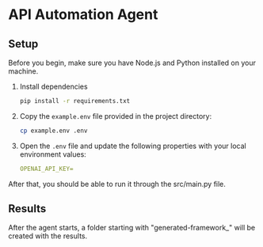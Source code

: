 # API Automation Agent

## Setup

Before you begin, make sure you have Node.js and Python installed on your machine.

1. Install dependencies 
    ```bash
    pip install -r requirements.txt
    ```

2. Copy the `example.env` file provided in the project directory:

    ```bash
    cp example.env .env
    ```

3. Open the `.env` file and update the following properties with your local environment values:

    ```yaml
    OPENAI_API_KEY=
    ```

After that, you should be able to run it through the src/main.py file.

## Results

After the agent starts, a folder starting with "generated-framework_" will be created with the results.